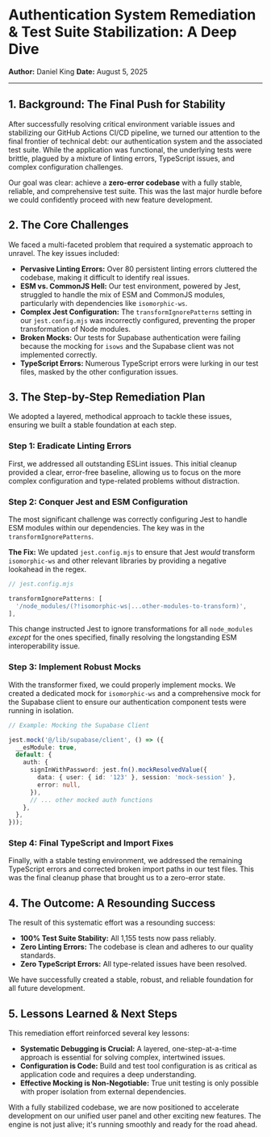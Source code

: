 # Authentication System Remediation & Test Suite Stabilization: A Deep Dive

**Author:** Daniel King
**Date:** August 5, 2025

---

## 1. Background: The Final Push for Stability

After successfully resolving critical environment variable issues and stabilizing our GitHub Actions CI/CD pipeline, we turned our attention to the final frontier of technical debt: our authentication system and the associated test suite. While the application was functional, the underlying tests were brittle, plagued by a mixture of linting errors, TypeScript issues, and complex configuration challenges.

Our goal was clear: achieve a **zero-error codebase** with a fully stable, reliable, and comprehensive test suite. This was the last major hurdle before we could confidently proceed with new feature development.

## 2. The Core Challenges

We faced a multi-faceted problem that required a systematic approach to unravel. The key issues included:

-   **Pervasive Linting Errors:** Over 80 persistent linting errors cluttered the codebase, making it difficult to identify real issues.
-   **ESM vs. CommonJS Hell:** Our test environment, powered by Jest, struggled to handle the mix of ESM and CommonJS modules, particularly with dependencies like `isomorphic-ws`.
-   **Complex Jest Configuration:** The `transformIgnorePatterns` setting in our `jest.config.mjs` was incorrectly configured, preventing the proper transformation of Node modules.
-   **Broken Mocks:** Our tests for Supabase authentication were failing because the mocking for `isows` and the Supabase client was not implemented correctly.
-   **TypeScript Errors:** Numerous TypeScript errors were lurking in our test files, masked by the other configuration issues.

## 3. The Step-by-Step Remediation Plan

We adopted a layered, methodical approach to tackle these issues, ensuring we built a stable foundation at each step.

### Step 1: Eradicate Linting Errors

First, we addressed all outstanding ESLint issues. This initial cleanup provided a clear, error-free baseline, allowing us to focus on the more complex configuration and type-related problems without distraction.

### Step 2: Conquer Jest and ESM Configuration

The most significant challenge was correctly configuring Jest to handle ESM modules within our dependencies. The key was in the `transformIgnorePatterns`.

**The Fix:** We updated `jest.config.mjs` to ensure that Jest *would* transform `isomorphic-ws` and other relevant libraries by providing a negative lookahead in the regex.

```javascript
// jest.config.mjs

transformIgnorePatterns: [
  '/node_modules/(?!isomorphic-ws|...other-modules-to-transform)',
],
```

This change instructed Jest to ignore transformations for all `node_modules` *except* for the ones specified, finally resolving the longstanding ESM interoperability issue.

### Step 3: Implement Robust Mocks

With the transformer fixed, we could properly implement mocks. We created a dedicated mock for `isomorphic-ws` and a comprehensive mock for the Supabase client to ensure our authentication component tests were running in isolation.

```typescript
// Example: Mocking the Supabase Client

jest.mock('@/lib/supabase/client', () => ({
  __esModule: true,
  default: {
    auth: {
      signInWithPassword: jest.fn().mockResolvedValue({
        data: { user: { id: '123' }, session: 'mock-session' },
        error: null,
      }),
      // ... other mocked auth functions
    },
  },
}));
```

### Step 4: Final TypeScript and Import Fixes

Finally, with a stable testing environment, we addressed the remaining TypeScript errors and corrected broken import paths in our test files. This was the final cleanup phase that brought us to a zero-error state.

## 4. The Outcome: A Resounding Success

The result of this systematic effort was a resounding success:

-   **100% Test Suite Stability:** All 1,155 tests now pass reliably.
-   **Zero Linting Errors:** The codebase is clean and adheres to our quality standards.
-   **Zero TypeScript Errors:** All type-related issues have been resolved.

We have successfully created a stable, robust, and reliable foundation for all future development.

## 5. Lessons Learned & Next Steps

This remediation effort reinforced several key lessons:

-   **Systematic Debugging is Crucial:** A layered, one-step-at-a-time approach is essential for solving complex, intertwined issues.
-   **Configuration is Code:** Build and test tool configuration is as critical as application code and requires a deep understanding.
-   **Effective Mocking is Non-Negotiable:** True unit testing is only possible with proper isolation from external dependencies.

With a fully stabilized codebase, we are now positioned to accelerate development on our unified user panel and other exciting new features. The engine is not just alive; it's running smoothly and ready for the road ahead.

